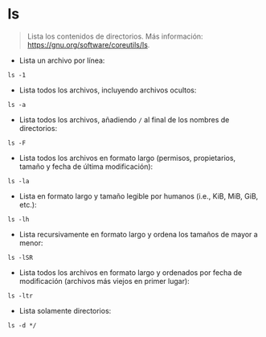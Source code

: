 # ls

> Lista los contenidos de directorios.
> Más información: <https://gnu.org/software/coreutils/ls>.

- Lista un archivo por línea:

`ls -1`

- Lista todos los archivos, incluyendo archivos ocultos:

`ls -a`

- Lista todos los archivos, añadiendo `/` al final de los nombres de directorios:

`ls -F`

- Lista todos los archivos en formato largo (permisos, propietarios, tamaño y fecha de última modificación):

`ls -la`

- Lista en formato largo y tamaño legible por humanos (i.e., KiB, MiB, GiB, etc.):

`ls -lh`

- Lista recursivamente en formato largo y ordena los tamaños de mayor a menor:

`ls -lSR`

- Lista todos los archivos en formato largo y ordenados por fecha de modificación (archivos más viejos en primer lugar):

`ls -ltr`

- Lista solamente directorios:

`ls -d */`
